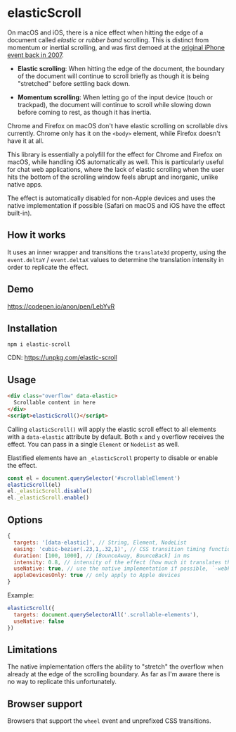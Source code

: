 # elasticScroll

On macOS and iOS, there is a nice effect when hitting the edge of a document called _elastic_ or _rubber band_ scrolling. This is distinct from momentum or inertial scrolling, and was first demoed at the [original iPhone event back in 2007](https://www.youtube.com/watch?v=vN4U5FqrOdQ&t=16m55s).

- **Elastic scrolling**: When hitting the edge of the document, the boundary of the document will continue to scroll briefly as though it is being "stretched" before settling back down.

- **Momentum scrolling**: When letting go of the input device (touch or trackpad), the document will continue to scroll while slowing down before coming to rest, as though it has inertia.

Chrome and Firefox on macOS don't have elastic scrolling on scrollable divs currently. Chrome only has it on the `<body>` element, while Firefox doesn't have it at all.

This library is essentially a polyfill for the effect for Chrome and Firefox on macOS, while handling iOS automatically as well. This is particularly useful for chat web applications, where the lack of elastic scrolling when the user hits the bottom of the scrolling window feels abrupt and inorganic, unlike native apps.

The effect is automatically disabled for non-Apple devices and uses the native implementation if possible (Safari on macOS and iOS have the effect built-in).

## How it works

It uses an inner wrapper and transitions the `translate3d` property, using the `event.deltaY` / `event.deltaX` values to determine the translation intensity in order to replicate the effect.

## Demo

https://codepen.io/anon/pen/LebYvR

## Installation

```
npm i elastic-scroll
```

CDN: https://unpkg.com/elastic-scroll

## Usage

```html
<div class="overflow" data-elastic>
  Scrollable content in here
</div>
<script>elasticScroll()</script>
```

Calling `elasticScroll()` will apply the elastic scroll effect to all elements with a `data-elastic` attribute by default. Both `x` and `y` overflow receives the effect. You can pass in a single `Element` or `NodeList` as well.

Elastified elements have an `_elasticScroll` property to disable or enable the effect.

```js
const el = document.querySelector('#scrollableElement')
elasticScroll(el)
el._elasticScroll.disable()
el._elasticScroll.enable()
```

## Options

```js
{
  targets: '[data-elastic]', // String, Element, NodeList
  easing: 'cubic-bezier(.23,1,.32,1)', // CSS transition timing function (ease-out-quint)
  duration: [100, 1000], // [BounceAway, BounceBack] in ms
  intensity: 0.8, // intensity of the effect (how much it translates the content)
  useNative: true, // use the native implementation if possible, `-webkit-overflow-scrolling` on iOS
  appleDevicesOnly: true // only apply to Apple devices
}
```

Example:

```js
elasticScroll({
  targets: document.querySelectorAll('.scrollable-elements'),
  useNative: false
})
```

## Limitations

The native implementation offers the ability to "stretch" the overflow when already at the edge of the scrolling boundary. As far as I'm aware there is no way to replicate this unfortunately.

## Browser support

Browsers that support the `wheel` event and unprefixed CSS transitions.
